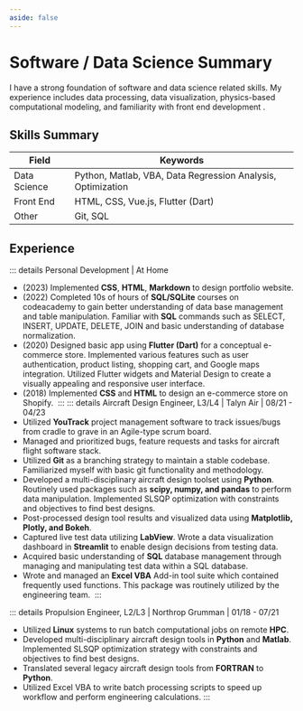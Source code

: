 ```yaml
---
aside: false
---
```


# Software / Data Science Summary
I have a strong foundation of software and data science related skills. My experience includes data processing, data visualization,  physics-based computational modeling, and familiarity with front end development .  
## Skills Summary 
| Field | Keywords  |  
| -------- | -------- |
| Data Science | Python, Matlab, VBA, Data Regression Analysis, Optimization | 
| Front End | HTML, CSS, Vue.js, Flutter (Dart) | 
| Other | Git, SQL |
## Experience 
::: details Personal Development | At Home
- (2023) Implemented **CSS**, **HTML**, **Markdown** to design portfolio website.
- (2022) Completed 10s of hours of **SQL/SQLite** courses on codeacademy to gain better understanding of data base management and table manipulation. Familiar with **SQL** commands such as SELECT, INSERT, UPDATE, DELETE, JOIN and basic understanding of database normalization.
- (2020) Designed basic app using **Flutter (Dart)** for a conceptual e-commerce store. Implemented various features such as user authentication, product listing, shopping cart, and Google maps integration. Utilized Flutter widgets and Material Design to create a visually appealing and responsive user interface.
- (2018) Implemented **CSS** and **HTML** to design an e-commerce store on Shopify. 
:::
::: details Aircraft Design Engineer, L3/L4 | Talyn Air | 08/21 - 04/23
- Utilized **YouTrack** project management software to track issues/bugs from cradle to grave in an Agile-type scrum board.
- Managed and prioritized bugs, feature requests and tasks for aircraft flight software stack.
- Utilized **Git** as a branching strategy to maintain a stable codebase. Familiarized myself with basic git functionality and methodology. 
- Developed a multi-disciplinary aircraft design toolset using **Python**. Routinely used packages such as **scipy, numpy, and pandas** to perform data manipulation. Implemented SLSQP optimization with constraints and objectives to find best designs. 
- Post-processed design tool results and visualized data using **Matplotlib, Plotly, and Bokeh**. 
- Captured live test data utilizing **LabView**. Wrote a data visualization dashboard in **Streamlit** to enable design decisions from testing data. 
- Acquired basic understanding of **SQL** database management through managing and manipulating test data within a SQL database.
- Wrote and managed an **Excel VBA** Add-in tool suite which contained frequently used functions. This package was routinely utilized by the engineering team. 
:::

::: details Propulsion Engineer, L2/L3 | Northrop Grumman | 01/18 - 07/21
- Utilized **Linux** systems to run batch computational jobs on remote **HPC**.
- Developed multi-disciplinary aircraft design tools in **Python** and **Matlab**. Implemented SLSQP optimization strategy with constraints and objectives to find best designs. 
- Translated several legacy aircraft design tools from **FORTRAN** to **Python**. 
- Utilized Excel VBA to write batch processing scripts to speed up workflow and perform engineering calculations.
:::
 
